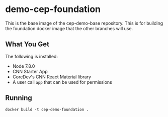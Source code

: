 # demo-cep-foundation
This is the base image of the cep-demo-base repository. This is for
building the foundation docker image that the other branches will use.

## What You Get

The following is installed:

- Node 7.8.0
- CNN Starter App
- CoreDev's CNN React Material library
- A user call `app` that can be used for permissions

## Running
```
docker build -t cep-demo-foundation .
```
